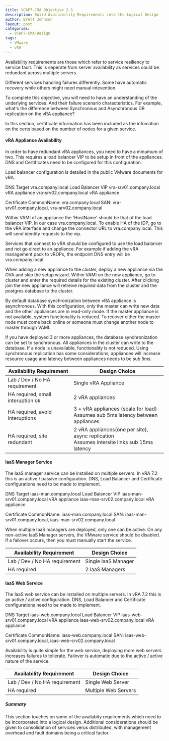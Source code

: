 ```yaml
---
title: VCAP7-CMA Objective 2.3
description: Build Availability Requirements into the Logical Design
author: Brett Johnson
layout: post
categories:
  - VCAP7-CMA-Design
tags: 
  - VMware
  - vRA
---
```


Availability requirements are those which refer to service resiliency to service fault. This is seperate from server availability as services could be redundant across multiple servers. 

Different services handling failures differently. Some have automatic recovery while others might need manual intevention.

To complete this objective, you will need to have an understanding of the underlying services. And their failure scenario characteristics. For example, what's the difference between Synchronous and Asynchronous DB replication on the vRA appliance?

In this section, certificate information has been included as the infomation on the certs based on the number of nodes for a given service.

#### vRA Appliance Availability

In order to have redundant vRA appliances, you need to have a minumum of two. This requires a load balancer VIP to be setup in front of the appliances. DNS and Certificates need to be configured for this configuration.

Load balancer configuration is detailed in the public VMware documents for vRA.

DNS                     Target
vra.company.local       Load Balancer VIP
vra-srv01.company.local vRA appliance
vra-srv02.company.local vRA appliance

Certificate
CommonName: vra.company.local
SAN:        vra-srv01.company.local, vra-srv02.company.local

Within VAMI of an appliance the 'HostName' should be that of the load balancer VIP. In our case vra.company.local.
To enable HA of the iDP, go to the vRA interface and change the connector URL to vra.company.local. This will send identity requests to the vip.

Services that connect to vRA should be configured to use the load balancer and not go direct to an appliance. For example if adding the vRA management pack to vROPs, the endpoint DNS entry will be vra.company.local.

When adding a new appliance to the cluster, deploy a new appliance via the OVA and skip the setup wizard. Within VAMI on the new appliance, go to cluster and enter the required details for the existing cluster. After clicking join the new appliance will retreive required data from the cluster and the postgres database to the cluster.

By default database synchronization between vRA appliance is asynchronous. With this configuration, only the master can write new data and the other appliances are in read-only mode. If the master appliance is not available, system functionality is reduced. To recover either the master node must come back online or someone must change another node to master through VAMI.

If you have deployed 3 or more appliances, the database synchronization can be set to synchronous. All appliances in the cluster can write to the database. If a node is unavailable, functionality is not reduced. Using synchronous replication has some considerations; appliances will increase resource usage and latency between appliances needs to be sub 5ms.

| Availability Requirement | Design Choice |
|--------------------------|---------------|
Lab / Dev / No HA requirement | Single vRA Appliance
HA required, small interuption ok | 2 vRA appliances
HA required, avoid interuptions | 3 + vRA appliances (scale for load)<br> Assumes sub 5ms latency between appliances
HA required, site redundant | 2 vRA appliances(one per site), async replication <br> Assumes intersite links sub 15ms latency

#### IaaS Manager Service

The IaaS manager service can be installed on multiple servers. In vRA 7.2 this is an active / passive configuration. DNS, Load Balancer and Certificate configurations need to be made to implement.

DNS                     Target
iaas-man.company.local       Load Balancer VIP
iaas-man-srv01.company.local vRA appliance
iaas-man-srv02.company.local vRA appliance

Certificate
CommonName: iaas-man.company.local 
SAN:        iaas-man-srv01.company.local, iaas-man-srv02.company.local

When multiple IaaS managers are deployed, only one can be active. On any non-active IaaS Manager servers, the VMware <SERVICE> service should be disabled. If a failover occurs, then you must manually start the service.

| Availability Requirement | Design Choice |
|--------------------------|---------------|
Lab / Dev / No HA requirement | Single IaaS Manager 
HA required | 2 IaaS Managers


#### IaaS Web Service

The IaaS web service can be installed on multiple servers. In vRA 7.2 this is an active / active configuration. DNS, Load Balancer and Certificate configurations need to be made to implement. 

DNS                     Target
iaas-web.company.local       Load Balancer VIP
iaas-web-srv01.company.local vRA appliance
iaas-web-srv02.company.local vRA appliance

Certificate
CommonName: iaas-web.company.local 
SAN:        iaas-web-srv01.company.local, iaas-web-srv02.company.local

Availability is quite simple for the web service, deploying more web servers increases failures to tollerate. Failover is automatic due to the active / active nature of the service.

| Availability Requirement | Design Choice |
|--------------------------|---------------|
Lab / Dev / No HA requirement | Single Web Server 
HA required | Multiple Web Servers

##### Summary

This section touches on some of the availabity requirements which need to be incorporated into a logical design. Additional considerations should be given to consolidation of services verus distributed, with management overhead and fault domains being a critical factor.

